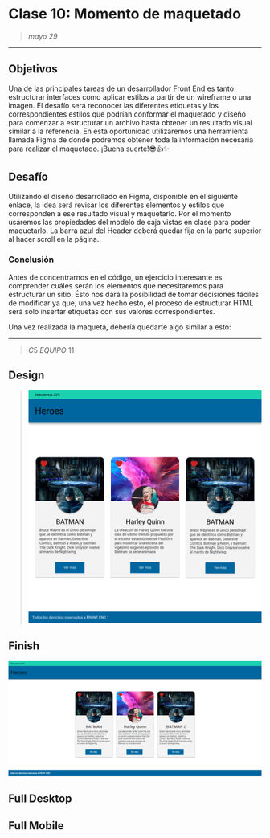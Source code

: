 # Clase 10: Momento de maquetado 
>*mayo 29*
----------
## Objetivos 
Una de las principales tareas de un desarrollador Front End es tanto estructurar
interfaces como aplicar estilos a partir de un wireframe o una imagen. El desafío será
reconocer las diferentes etiquetas y los correspondientes estilos que podrían conformar
el maquetado y diseño para comenzar a estructurar un archivo hasta obtener un
resultado visual similar a la referencia.
En esta oportunidad utilizaremos una herramienta llamada Figma de donde podremos
obtener toda la información necesaria para realizar el maquetado.
¡Buena suerte!😎👍✨


## Desafío
Utilizando el diseño desarrollado en Figma, disponible en el siguiente enlace, la idea será
revisar los diferentes elementos y estilos que corresponden a ese resultado visual y
maquetarlo.
Por el momento usaremos las propiedades del modelo de caja vistas en clase para poder
maquetarlo. La barra azul del Header deberá quedar fija en la parte superior al hacer
scroll en la página..


### Conclusión
Antes de concentrarnos en el código, un ejercicio interesante es comprender cuáles serán los elementos que necesitaremos para estructurar un sitio. Ésto nos dará la posibilidad de tomar decisiones fáciles de modificar ya que, una vez hecho esto, el proceso de estructurar HTML será solo insertar etiquetas con sus valores correspondientes.

Una vez realizada la maqueta, debería quedarte algo similar a esto:

----------
>$C5$ $EQUIPO$ $11$

## Design
>![Design preview](./Design/Clase%2010.jpg)

## Finish

![Design preview](./img/clase10final.png)



<!-- ![Design box ](./design/drawio.png) -->
## Full Desktop
<!-- >![Design preview](./design/Full%20Desktop.jpg) -->
>##
## Full Mobile
>##
<!-- >![Design preview](./design/Mobile.jpg) -->

